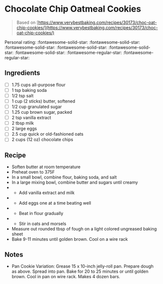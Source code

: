<!-- Do not modify sections with "AUTO-*". They are updated by make.py -->

# Chocolate Chip Oatmeal Cookies

> Based on [https://www.verybestbaking.com/recipes/30173/choc-oat-chip-cookies/](https://www.verybestbaking.com/recipes/30173/choc-oat-chip-cookies/)

<!-- rating=3; (User can specify rating on scale of 1-5) -->
<!-- AUTO-UserRating -->
Personal rating: :fontawesome-solid-star: :fontawesome-solid-star: :fontawesome-solid-star: :fontawesome-solid-star: :fontawesome-solid-star: :fontawesome-solid-star: :fontawesome-regular-star: :fontawesome-regular-star:
<!-- /AUTO-UserRating -->

<!-- TODO: Capture image for Chocolate Chip Oatmeal Cookies -->

## Ingredients

* [ ] 1.75 cups all-purpose flour
* [ ] 1 tsp baking soda
* [ ] 1/2 tsp salt
* [ ] 1 cup (2 sticks) butter, softened
* [ ] 1/2 cup granulated sugar
* [ ] 1.25 cup brown sugar, packed
* [ ] 2 tsp vanilla extract
* [ ] 2 tbsp milk
* [ ] 2 large eggs
* [ ] 2.5 cup quick or old-fashioned oats
* [ ] 2 cups (12 oz) chocolate chips

## Recipe

* Soften butter at room temperature
* Preheat oven to 375F
* In a small bowl, combine flour, baking soda, and salt
* In a large mixing bowl, combine butter and sugars until creamy
* - Add vanilla extract and milk
* - Add eggs one at a time beating well
* - Beat in flour gradually
* - Stir in oats and morsels
* Measure out rounded tbsp of fough on a light colored ungreased baking sheet
* Bake 9-11 minutes until golden brown. Cool on a wire rack

## Notes

* Pan Cookie Variation: Grease 15 x 10-inch jelly-roll pan. Prepare dough as above. Spread into pan. Bake for 20 to 25 minutes or until golden brown. Cool in pan on wire rack. Makes 4 dozen bars.

